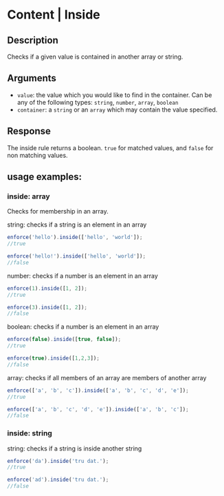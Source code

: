 # Content | Inside

## Description
Checks if a given value is contained in another array or string.

## Arguments
* `value`: the value which you would like to find in the container. Can be any of the following types:
    `string`, `number`, `array`, `boolean`
* `container`: a `string` or an `array` which may contain the value specified.

## Response
The inside rule returns a boolean. `true` for matched values, and `false` for non matching values.

## usage examples:

### inside: array
Checks for membership in an array.

string: checks if a string is an element in an array

```js
enforce('hello').inside(['hello', 'world']);
//true
```

```js
enforce('hello!').inside(['hello', 'world']);
//false
```
number: checks if a number is an element in an array

```js
enforce(1).inside([1, 2]);
//true
```

```js
enforce(3).inside([1, 2]);
//false
```

boolean: checks if a number is an element in an array

```js
enforce(false).inside([true, false]);
//true
```

```js
enforce(true).inside([1,2,3]);
//false
```

array: checks if all members of an array are members of another array

```js
enforce(['a', 'b', 'c']).inside(['a', 'b', 'c', 'd', 'e']);
//true
```

```js
enforce(['a', 'b', 'c', 'd', 'e']).inside(['a', 'b', 'c']);
//false
```

### inside: string
string: checks if a string is inside another string

```js
enforce('da').inside('tru dat.');
//true
```

```js
enforce('ad').inside('tru dat.');
//false
```